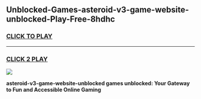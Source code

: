 
## Unblocked-Games-asteroid-v3-game-website-unblocked-Play-Free-8hdhc
<h3>
<a href="https://premium76.site?title=asteroid-v3-game-website-unblocked&ref=09A">CLICK TO PLAY</a></h3>
<hr>

<h3>
<a href="https://premium76.site?title=asteroid-v3-game-website-unblocked&ref=09A">CLICK 2 PLAY</a>
  
</h3>

<a href="https://premium76.site?title=asteroid-v3-game-website-unblocked&ref=09A"><img src="https://clearcache.store/games.png"></a>


**asteroid-v3-game-website-unblocked games unblocked: Your Gateway to Fun and Accessible Online Gaming**
